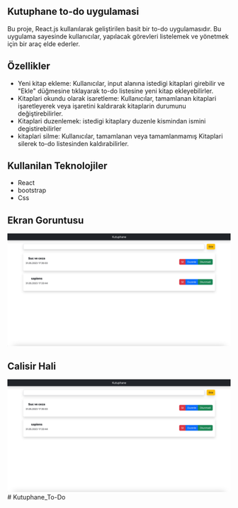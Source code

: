 ## Kutuphane to-do uygulamasi

Bu proje, React.js kullanılarak geliştirilen basit bir to-do uygulamasıdır. Bu uygulama sayesinde kullanıcılar, yapılacak görevleri listelemek ve yönetmek için bir araç elde ederler.

## Özellikler

- Yeni kitap ekleme: Kullanıcılar, input alanına istedigi kitaplari girebilir ve "Ekle" düğmesine tıklayarak to-do listesine yeni kitap ekleyebilirler.
- Kitaplari okundu olarak isaretleme: Kullanıcılar, tamamlanan kitaplari işaretleyerek veya işaretini kaldırarak kitaplarin durumunu değiştirebilirler.
- Kitaplari duzenlemek: istedigi kitaplary duzenle kismindan ismini degistirebilirler
- kitaplari silme: Kullanıcılar, tamamlanan veya tamamlanmamış Kitaplari silerek to-do listesinden kaldırabilirler.

## Kullanilan Teknolojiler

- React
- bootstrap
- Css

## Ekran Goruntusu

<img src="/public/assets/Ekran goruntusu.jpg">

## Calisir Hali

<img src="/public/assets/Ekran goruntusu.jpg">
# Kutuphane_To-Do

